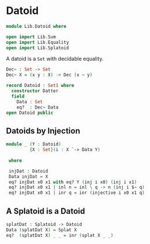 # Datoid

```agda
module Lib.Datoid where

open import Lib.Sum
open import Lib.Equality
open import Lib.Splatoid
```

A datoid is a `Set` with decidable equality.

```agda
Dec~ : Set -> Set
Dec~ X = (x y : X) -> Dec (x ~ y)

record Datoid : Set1 where
  constructor Datter
  field
    Data : Set
    eq?  : Dec~ Data
open Datoid public
```

## Datoids by Injection

```agda
module _ (Y : Datoid)
         {X : Set}(i : X `-> Data Y)
           
 where

 injDat : Datoid
 Data injDat = X
 eq? injDat x0 x1 with eq? Y (inj i x0) (inj i x1)
 eq? injDat x0 x1 | inl n = inl \ q -> n (inj i $~ q)
 eq? injDat x0 x1 | inr q = inr (injective i x0 x1 q)
```


## A Splatoid is a Datoid

```agda
splatDat : Splatoid -> Datoid
Data (splatDat X) = Splat X
eq?  (splatDat X) _ _ = inr (splat X _ _)
```
